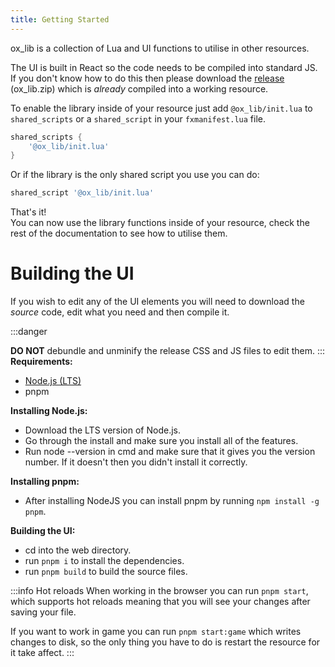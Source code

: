 ```yaml
---
title: Getting Started
---
```


ox_lib is a collection of Lua and UI functions to utilise in other resources.

The UI is built in React so the code needs to be compiled into standard JS.  
If you don't know how to do this then please download the [release](https://github.com/overextended/ox_lib/releases/latest) (ox_lib.zip) which is *already* compiled into a working resource.

To enable the library inside of your resource just add `@ox_lib/init.lua` to `shared_scripts` or
a `shared_script` in your `fxmanifest.lua` file.

```lua
shared_scripts {
    '@ox_lib/init.lua'
}
```

Or if the library is the only shared script you use you can do:

```lua
shared_script '@ox_lib/init.lua'
```

That's it!  
You can now use the library functions inside of your resource, check the rest of the
documentation to see how to utilise them.

# Building the UI

If you wish to edit any of the UI elements you will need to download the *source* code, edit what you need and then
compile it.

:::danger

**DO NOT** debundle and unminify the release CSS and JS files to edit them.
:::
**Requirements:**

* [Node.js (LTS)](https://nodejs.org/)
* pnpm

**Installing Node.js:**

* Download the LTS version of Node.js.
* Go through the install and make sure you install all of the features.
* Run node --version in cmd and make sure that it gives you the version number. If it doesn't then you didn't install it correctly.

**Installing pnpm:**

* After installing NodeJS you can install pnpm by running `npm install -g pnpm`.

**Building the UI:**

* cd into the web directory.
* run `pnpm i` to install the dependencies.
* run `pnpm build` to build the source files.

:::info Hot reloads
When working in the browser you can run `pnpm start`, which supports hot reloads meaning that
you will see your changes after saving your file.

If you want to work in game you can run `pnpm start:game` which writes changes to disk, so
the only thing you have to do is restart the resource for it take affect.
:::
